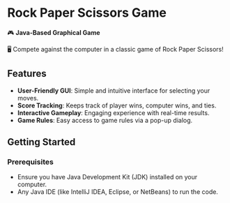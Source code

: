 # Rock Paper Scissors Game

🎮 **Java-Based Graphical Game** 

🖥️ Compete against the computer in a classic game of Rock Paper Scissors! 

## Features
- **User-Friendly GUI**: Simple and intuitive interface for selecting your moves.
- **Score Tracking**: Keeps track of player wins, computer wins, and ties.
- **Interactive Gameplay**: Engaging experience with real-time results.
- **Game Rules**: Easy access to game rules via a pop-up dialog.

## Getting Started

### Prerequisites
- Ensure you have Java Development Kit (JDK) installed on your computer.
- Any Java IDE (like IntelliJ IDEA, Eclipse, or NetBeans) to run the code.
